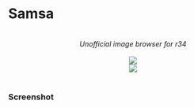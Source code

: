 # Samsa

<p align="center">
  <br>
  <i>Unofficial image browser for r34</i>
  <br><br>
  <img src="https://img.shields.io/github/downloads/klx7007/Samsa/total?logoColor=red&style=social" />
  <br>
  <a href="https://github.com/klx7007/Samsa/releases/download/v1.0.0/samsa-v1.0.0.apk">
    <img src="https://img.shields.io/badge/Download-samsa--v1.0.0-red?style=for-the-badge" />
  </a>
  <br><br>
  <h3>Screenshot</h3>
  <p align="center">
  </p>
</p>
